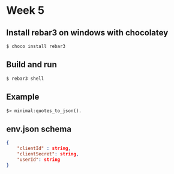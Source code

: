 Week 5
====

Install rebar3 on windows with chocolatey
-----

    $ choco install rebar3

Build and run
-----

    $ rebar3 shell

Example
-----
    $> minimal:quotes_to_json().

env.json schema
-----
```json
{
    "clientId" : string,
    "clientSecret": string,
    "userId": string
}
```